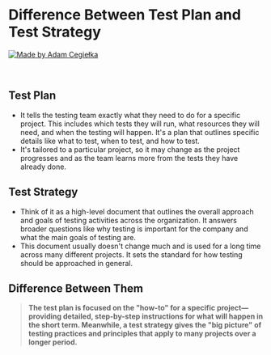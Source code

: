# Difference Between Test Plan and Test Strategy

[![Made by Adam Cegiełka](https://img.shields.io/badge/made%20by%20-Adam%20Cegielka-blue.svg?style=flat-square)](https://adamcegielka.pl)

<br>

## Test Plan
- It tells the testing team exactly what they need to do for a specific project. This includes which tests they will run, what resources they will need, and when the testing will happen. It's a plan that outlines specific details like what to test, when to test, and how to test.
- It's tailored to a particular project, so it may change as the project progresses and as the team learns more from the tests they have already done.

## Test Strategy
- Think of it as a high-level document that outlines the overall approach and goals of testing activities across the organization. It answers broader questions like why testing is important for the company and what the main goals of testing are.
- This document usually doesn't change much and is used for a long time across many different projects. It sets the standard for how testing should be approached in general.

## Difference Between Them
> **The test plan is focused on the "how-to" for a specific project—providing detailed, step-by-step instructions for what will happen in the short term. Meanwhile, a test strategy gives the "big picture" of testing practices and principles that apply to many projects over a longer period.**